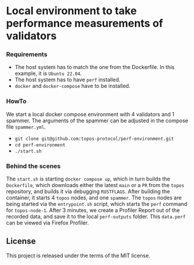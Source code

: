 # Local environment to take performance measurements of validators 

### Requirements

* The host system has to match the one from the Dockerfile. In this example, it is `Ubuntu 22.04`.
* The host system has to have `perf` installed.
* `docker` and `docker-compose` have to be installed.

### HowTo

We start a local docker compose environment with 4 validators and 1 spammer. The arguments of the spammer can be adjusted in the compose file `spammer.yml`. 

* `git clone git@github.com:topos-protocol/perf-environment.git`
* `cd perf-environment`
* `./start.sh`


### Behind the scenes

The `start.sh` is starting `docker compose up`, which in turn builds the `Dockerfile`, which downloads either the latest `main` or a `PR` from the `topos` repository, and builds it via debugging `RUSTFLAGS`. After building the container, it starts 4 `topos` nodes, and one `spammer`. The `topos` nodes are being started via the `entrypoint.sh` script, which starts the `perf` command for `topos-node-1`. After 3 minutes, we create a Profiler Report out of the recorded data, and save it to the local `perf-outputs` folder. This `data.perf` can be viewed via Firefox Profiler.


## License

This project is released under the terms of the MIT license.
